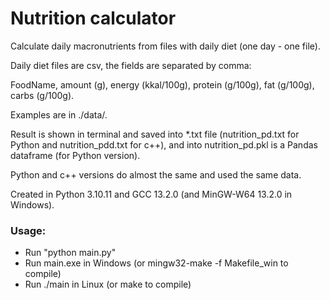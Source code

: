 # Nutrition calculator


Calculate daily macronutrients from files with daily diet (one day - one file).

Daily diet files are csv, the fields are separated by comma: 

  FoodName, amount (g), energy (kkal/100g), protein (g/100g), fat (g/100g), carbs (g/100g).
 
Examples are in ./data/.

Result is shown in terminal and saved into *.txt file (nutrition_pd.txt for Python and nutrition_pdd.txt for c++), and into nutrition_pd.pkl is a Pandas dataframe (for Python version).

Python and c++ versions do almost the same and used the same data.

Created in Python 3.10.11 and GCC 13.2.0 (and MinGW-W64 13.2.0 in Windows).


### Usage:

- Run "python main.py"
- Run main.exe in Windows (or mingw32-make -f Makefile_win to compile)
- Run ./main in Linux (or make to compile)